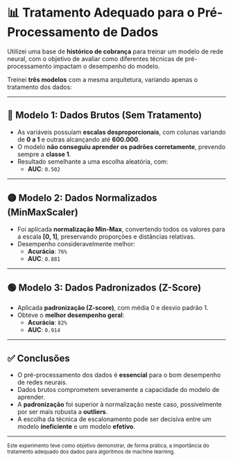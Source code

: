 # 📊 Tratamento Adequado para o Pré-Processamento de Dados

Utilizei uma base de **histórico de cobrança** para treinar um modelo de rede neural, com o objetivo de avaliar como diferentes técnicas de pré-processamento impactam o desempenho do modelo.

Treinei **três modelos** com a mesma arquitetura, variando apenas o tratamento dos dados:

---

## 🔴 Modelo 1: Dados Brutos (Sem Tratamento)

- As variáveis possuíam **escalas desproporcionais**, com colunas variando de **0 a 1** e outras alcançando até **600.000**.
- O modelo **não conseguiu aprender os padrões corretamente**, prevendo sempre a **classe 1**.
- Resultado semelhante a uma escolha aleatória, com:
  - **AUC**: `0.502`

---

## 🟡 Modelo 2: Dados Normalizados (MinMaxScaler)

- Foi aplicada **normalização Min-Max**, convertendo todos os valores para a escala **[0, 1]**, preservando proporções e distâncias relativas.
- Desempenho consideravelmente melhor:
  - **Acurácia**: `76%`
  - **AUC**: `0.881`

---

## 🟢 Modelo 3: Dados Padronizados (Z-Score)

- Aplicada **padronização (Z-score)**, com média 0 e desvio padrão 1.
- Obteve o **melhor desempenho geral**:
  - **Acurácia**: `82%`
  - **AUC**: `0.914`

---

## ✅ Conclusões

- O pré-processamento dos dados é **essencial** para o bom desempenho de redes neurais.
- Dados brutos comprometem severamente a capacidade do modelo de aprender.
- A **padronização** foi superior à normalização neste caso, possivelmente por ser mais robusta a **outliers**.
- A escolha da técnica de escalonamento pode ser decisiva entre um modelo **ineficiente** e um modelo **efetivo**.

---

<sub>Este experimento teve como objetivo demonstrar, de forma prática, a importância do tratamento adequado dos dados para algoritmos de machine learning.</sub>
